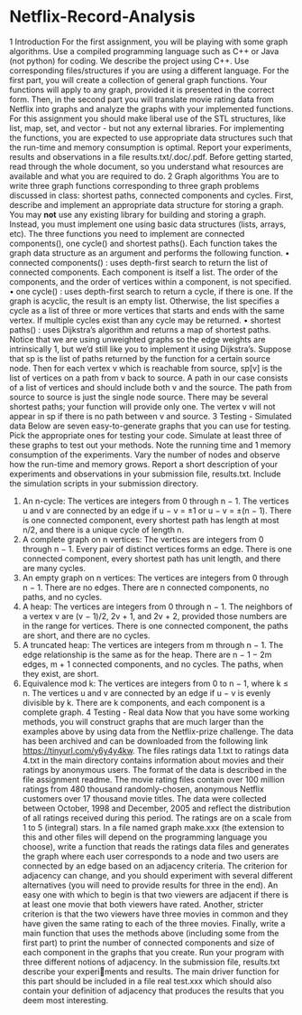 # Netflix-Record-Analysis
1 Introduction
For the first assignment, you will be playing with some graph algorithms. Use a compiled programming
language such as C++ or Java (not python) for coding. We describe the project using C++. Use
corresponding files/structures if you are using a different language. For the first part, you will create a
collection of general graph functions. Your functions will apply to any graph, provided it is presented in
the correct form. Then, in the second part you will translate movie rating data from Netflix into graphs
and analyze the graphs with your implemented functions. For this assignment you should make liberal use
of the STL structures, like list, map, set, and vector - but not any external libraries. For implementing
the functions, you are expected to use appropriate data structures such that the run-time and memory
consumption is optimal. Report your experiments, results and observations in a file results.txt/.doc/.pdf.
Before getting started, read through the whole document, so you understand what resources are available
and what you are required to do.
2 Graph algorithms
You are to write three graph functions corresponding to three graph problems discussed in class: shortest
paths, connected components and cycles. First, describe and implement an appropriate data structure for
storing a graph. You may **not** use any existing library for building and storing a graph.
Instead, you must implement one using basic data structures (lists, arrays, etc). The three
functions you need to implement are connected components(), one cycle() and shortest paths(). Each
function takes the graph data structure as an argument and performs the following function.
• connected components() : uses depth-first search to return the list of connected components. Each
component is itself a list. The order of the components, and the order of vertices within a component,
is not specified.
• one cycle() : uses depth-first search to return a cycle, if there is one. If the graph is acyclic, the result
is an empty list. Otherwise, the list specifies a cycle as a list of three or more vertices that starts and
ends with the same vertex. If multiple cycles exist than any cycle may be returned.
• shortest paths() : uses Dijkstra’s algorithm and returns a map of shortest paths. Notice that we are
using unweighted graphs so the edge weights are intrinsically 1, but we’d still like you to implement it
using Dijkstra’s. Suppose that sp is the list of paths returned by the function for a certain source node.
Then for each vertex v which is reachable from source, sp[v] is the list of vertices on a path from v back
to source. A path in our case consists of a list of vertices and should include both v and the source.
The path from source to source is just the single node source. There may be several shortest paths;
your function will provide only one. The vertex v will not appear in sp if there is no path between v
and source.
3 Testing - Simulated data
Below are seven easy-to-generate graphs that you can use for testing. Pick the appropriate ones for testing
your code. Simulate at least three of these graphs to test out your methods. Note the running time and
1
memory consumption of the experiments. Vary the number of nodes and observe how the run-time and
memory grows. Report a short description of your experiments and observations in your submission file,
results.txt. Include the simulation scripts in your submission directory.
1. An n-cycle: The vertices are integers from 0 through n − 1. The vertices u and v are connected by an
edge if u − v = ±1 or u − v = ±(n − 1). There is one connected component, every shortest path has
length at most n/2, and there is a unique cycle of length n.
2. A complete graph on n vertices: The vertices are integers from 0 through n − 1. Every pair of distinct
vertices forms an edge. There is one connected component, every shortest path has unit length, and
there are many cycles.
3. An empty graph on n vertices: The vertices are integers from 0 through n − 1. There are no edges.
There are n connected components, no paths, and no cycles.
4. A heap: The vertices are integers from 0 through n − 1. The neighbors of a vertex v are (v − 1)/2,
2v + 1, and 2v + 2, provided those numbers are in the range for vertices. There is one connected
component, the paths are short, and there are no cycles.
5. A truncated heap: The vertices are integers from m through n − 1. The edge relationship is the same
as for the heap. There are n − 1 − 2m edges, m + 1 connected components, and no cycles. The paths,
when they exist, are short.
6. Equivalence mod k: The vertices are integers from 0 to n − 1, where k ≤ n. The vertices u and v are
connected by an edge if u − v is evenly divisible by k. There are k components, and each component
is a complete graph.
4 Testing - Real data
Now that you have some working methods, you will construct graphs that are much larger than the examples
above by using data from the Netflix-prize challenge. The data has been archived and can be downloaded from
the following link https://tinyurl.com/y6y4y4kw. The files ratings data 1.txt to ratings data 4.txt
in the main directory contains information about movies and their ratings by anonymous users. The format
of the data is described in the file assignment readme. The movie rating files contain over 100 million
ratings from 480 thousand randomly-chosen, anonymous Netflix customers over 17 thousand movie titles.
The data were collected between October, 1998 and December, 2005 and reflect the distribution of all ratings
received during this period. The ratings are on a scale from 1 to 5 (integral) stars.
In a file named graph make.xxx (the extension to this and other files will depend on the programming
language you choose), write a function that reads the ratings data files and generates the graph where each
user corresponds to a node and two users are connected by an edge based on an adjacency criteria. The
criterion for adjacency can change, and you should experiment with several different alternatives (you will
need to provide results for three in the end). An easy one with which to begin is that two viewers are
adjacent if there is at least one movie that both viewers have rated. Another, stricter criterion is that the
two viewers have three movies in common and they have given the same rating to each of the three movies.
Finally, write a main function that uses the methods above (including some from the first part) to print
the number of connected components and size of each component in the graphs that you create. Run your
program with three different notions of adjacency. In the submission file, results.txt describe your experiments and results. The main driver function for this part should be included in a file real test.xxx which
should also contain your definition of adjacency that produces the results that you deem most interesting.
